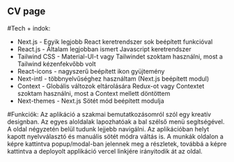 ## CV page

#Tech + indok: 
- Next.js - Egyik legjobb React keretrendszer sok beépített funkcióval
- React.js - Általam legjobban ismert Javascript keretrendszer
- Tailwind CSS - Material-UI-t vagy Tailwindet szoktam használni, most a Tailwind kézenfekvőbb volt
- React-icons - nagyszerű beépített ikon gyüjtemény
- Next-intl - többnyelvűséghez használtam (Next.js beépített modul)
- Context - Globális változok eltárolására Redux-ot vagy Contextet szoktam használni, most a Context mellett döntöttem
- Next-themes - Next.js Sötét mód beépített modulja

#Funkciók:
Az aplikáció a szakmai bemutatkozásomról szól egy kreatív designban. Az egyes aloldalak lapozhatóak a bal szélső menü segítségével. A oldal négyzetén belül tudunk lejjebb navigálni.
Az aplikációban helyt kapott nyelvválasztó és manuális sötét módra váltás is.
A munkák oldalon a képre kattintva popup/modal-ban jelennek meg a részletek, továbbá a képre kattintva a deployolt applikáció vercel linkjére irányitodik át az oldal.

